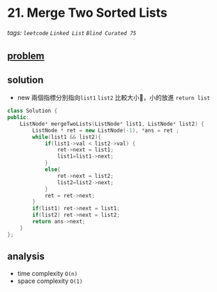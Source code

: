 # 21. Merge Two Sorted Lists

###### tags: `leetcode` `Linked List` `Blind Curated 75`

## [problem](https://leetcode.com/problems/merge-two-sorted-lists/)
## solution 

- new 兩個指標分別指向`list1` `list2` 比較大小，小的放進 `return list`
```c++
class Solution {
public:
    ListNode* mergeTwoLists(ListNode* list1, ListNode* list2) {
        ListNode * ret = new ListNode(-1), *ans = ret ;
        while(list1 && list2){
            if(list1->val < list2->val) {
                ret->next = list1;
                list1=list1->next;
            }
            else{
                ret->next = list2;
                list2=list2->next;
            }
            ret = ret->next;
        }
        if(list1) ret->next = list1;
        if(list2) ret->next = list2;
        return ans->next;
    }
};
```


## analysis
- time complexity `O(n)`
- space complexity `O(1)`